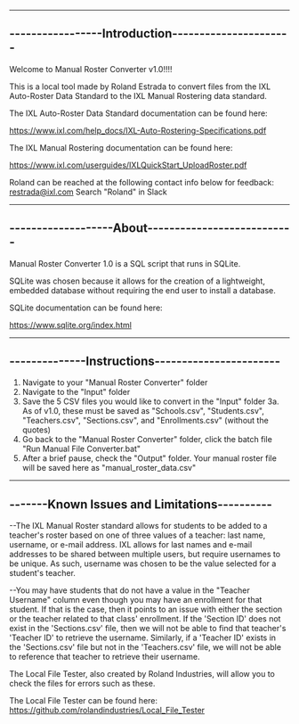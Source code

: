 ---------------------------------------------------
-----------------Introduction----------------------
---------------------------------------------------
Welcome to Manual Roster Converter v1.0!!!!

This is a local tool made by Roland Estrada to convert files from the IXL Auto-Roster Data Standard to the 
IXL Manual Rostering data standard.

The IXL Auto-Roster Data Standard documentation can be found here:

https://www.ixl.com/help_docs/IXL-Auto-Rostering-Specifications.pdf

The IXL Manual Rostering documentation can be found here:

https://www.ixl.com/userguides/IXLQuickStart_UploadRoster.pdf

Roland can be reached at the following contact info below for feedback:
restrada@ixl.com
Search "Roland" in Slack

---------------------------------------------------
-------------------About---------------------------
---------------------------------------------------
Manual Roster Converter 1.0 is a SQL script that runs in SQLite.

SQLite was chosen because it allows for the creation of a lightweight, embedded database without
requiring the end user to install a database.

SQLite documentation can be found here:

https://www.sqlite.org/index.html

-------------------------------------------------
--------------Instructions-----------------------
-------------------------------------------------
1. Navigate to your "Manual Roster Converter" folder
2. Navigate to the "Input" folder
3. Save the 5 CSV files you would like to convert in the "Input" folder
3a. As of v1.0, these must be saved as "Schools.csv", "Students.csv", "Teachers.csv", "Sections.csv", and "Enrollments.csv" (without the quotes)
4. Go back to the "Manual Roster Converter" folder, click the batch file "Run Manual File Converter.bat"
5. After a brief pause, check the "Output" folder. Your manual roster file will be saved here as "manual_roster_data.csv"

---------------------------------------------
-------Known Issues and Limitations----------
---------------------------------------------
--The IXL Manual Roster standard allows for students to be added to a teacher's roster based on one of three values of a teacher: last name, username,
or e-mail address. IXL allows for last names and e-mail addresses to be shared between multiple users, but require usernames to be unique. As such, 
username was chosen to be the value selected for a student's teacher.

--You may have students that do not have a value in the "Teacher Username" column even though you may have an enrollment for that student. If that
is the case, then it points to an issue with either the section or the teacher related to that class' enrollment. If the 'Section ID' does not 
exist in the 'Sections.csv' file, then we will not be able to find that teacher's 'Teacher ID' to retrieve the username. Similarly, if a 'Teacher ID'
exists in the 'Sections.csv' file but not in the 'Teachers.csv' file, we will not be able to reference that teacher to retrieve their username.

The Local File Tester, also created by Roland Industries, will allow you to check the files for errors such as these.

The Local File Tester can be found here: https://github.com/rolandindustries/Local_File_Tester
